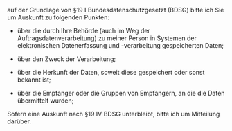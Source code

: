 auf der Grundlage von §19 I Bundesdatenschutzgesetzt (BDSG) bitte ich Sie um 
Auskunft zu folgenden Punkten:

+ über die durch Ihre Behörde (auch im Weg der Auftragsdatenverarbeitung)
  zu meiner Person in Systemen der elektronischen Datenerfassung und -verarbeitung
  gespeicherten Daten;

+ über den Zweck der Verarbeitung;

+ über die Herkunft der Daten, soweit diese gespeichert oder sonst bekannt ist;

+ über die Empfänger oder die Gruppen von Empfängern, an die die Daten übermittelt wurden;

Sofern eine Auskunft nach §19 IV BDSG unterbleibt, bitte ich um Mitteilung darüber.
